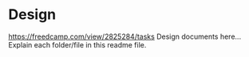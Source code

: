 # Design

https://freedcamp.com/view/2825284/tasks
Design documents here... Explain each folder/file in this readme file.
